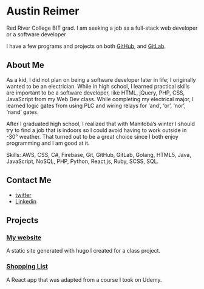 # Austin Reimer

Red River College BIT grad. I am seeking a job as a full-stack web developer or a software developer

I have a few programs and projects on both [GitHub](https://github.com/austin-d-reimer/), and [GitLab](https://gitlab.com/austin-d-reimer).

## About Me

As a kid, I did not plan on being a software developer later in life; I originally wanted to be an electrician. While in high school, I learned practical skills are important to be a software developer, like HTML, jQuery, PHP, CSS, JavaScript from my Web Dev class. While completing my electrical major, I learned logic gates from using PLC and wiring relays for ‘and’, ‘or’, ‘nor’, ‘nand’ gates.

After I graduated high school, I realized that with Manitoba’s winter I should try to find a job that is indoors so I could avoid having to work outside in -30° weather. That turned out to be a great choice since I both enjoy programming and I am good at it.

Skills: AWS, CSS, C#, Firebase, Git, GitHub, GitLab, Golang, HTML5, Java, JavaScript, NoSQL, PHP, Python, React.js, Ruby, SCSS, SQL.

## Contact Me

* [twitter](https://twitter.com/austin_reimer)
* [Linkedin](https://www.linkedin.com/in/austin-reimer-58a918158/)

## Projects

### [My website](https://austinreimer.ca)

A static site generated with hugo I created for a class project.

### [Shopping List](https://shopping-list.austinreimer.ca/)

A React app that was adapted from a course I took on Udemy.
